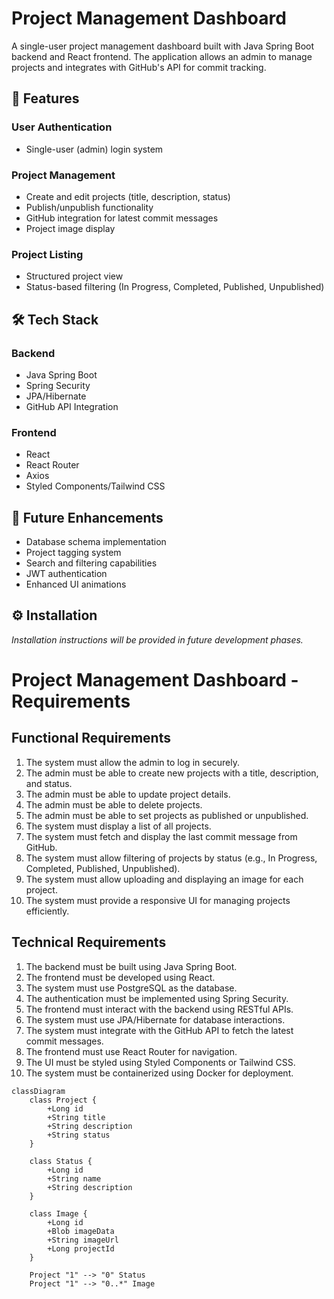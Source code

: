 # Project Management Dashboard

A single-user project management dashboard built with Java Spring Boot backend and React frontend. The application allows an admin to manage projects and integrates with GitHub's API for commit tracking.

## 🌟 Features

### User Authentication
- Single-user (admin) login system

### Project Management
- Create and edit projects (title, description, status)
- Publish/unpublish functionality
- GitHub integration for latest commit messages
- Project image display

### Project Listing
- Structured project view
- Status-based filtering (In Progress, Completed, Published, Unpublished)

## 🛠️ Tech Stack

### Backend
- Java Spring Boot
- Spring Security
- JPA/Hibernate
- GitHub API Integration

### Frontend
- React
- React Router
- Axios
- Styled Components/Tailwind CSS

## 🚀 Future Enhancements
- Database schema implementation
- Project tagging system
- Search and filtering capabilities
- JWT authentication
- Enhanced UI animations

## ⚙️ Installation

*Installation instructions will be provided in future development phases.*

# Project Management Dashboard - Requirements

## Functional Requirements
1. The system must allow the admin to log in securely.
2. The admin must be able to create new projects with a title, description, and status.
3. The admin must be able to update project details.
4. The admin must be able to delete projects.
5. The admin must be able to set projects as published or unpublished.
6. The system must display a list of all projects.
7. The system must fetch and display the last commit message from GitHub.
8. The system must allow filtering of projects by status (e.g., In Progress, Completed, Published, Unpublished).
9. The system must allow uploading and displaying an image for each project.
10. The system must provide a responsive UI for managing projects efficiently.

## Technical Requirements
1. The backend must be built using Java Spring Boot.
2. The frontend must be developed using React.
3. The system must use PostgreSQL as the database.
4. The authentication must be implemented using Spring Security.
5. The frontend must interact with the backend using RESTful APIs.
6. The system must use JPA/Hibernate for database interactions.
7. The system must integrate with the GitHub API to fetch the latest commit messages.
8. The frontend must use React Router for navigation.
9. The UI must be styled using Styled Components or Tailwind CSS.
10. The system must be containerized using Docker for deployment.

```mermaid
classDiagram
    class Project {
        +Long id
        +String title
        +String description
        +String status
    }

    class Status {
        +Long id
        +String name
        +String description
    }

    class Image {
        +Long id
        +Blob imageData
        +String imageUrl
        +Long projectId
    }

    Project "1" --> "0" Status 
    Project "1" --> "0..*" Image
```
